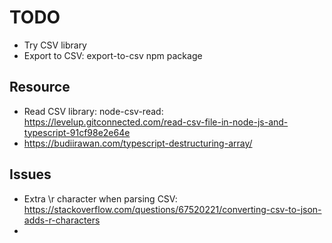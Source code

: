 # TODO

- Try CSV library
- Export to CSV: export-to-csv npm package

## Resource

- Read CSV library: node-csv-read: https://levelup.gitconnected.com/read-csv-file-in-node-js-and-typescript-91cf98e2e64e
- https://budiirawan.com/typescript-destructuring-array/


## Issues

- Extra \r character when parsing CSV: https://stackoverflow.com/questions/67520221/converting-csv-to-json-adds-r-characters
- 